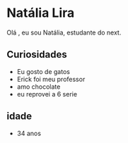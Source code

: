 # Natália Lira

Olá , eu sou Natália, estudante do next.

## Curiosidades

- Eu gosto de gatos
- Erick foi meu professor
- amo chocolate  
- eu reprovei a 6 serie

## idade

- 34 anos

